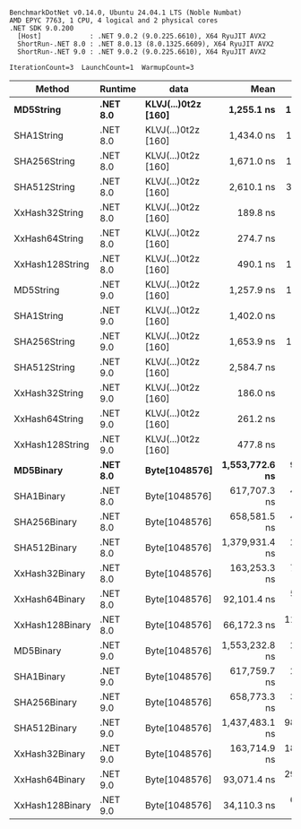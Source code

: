 ```

BenchmarkDotNet v0.14.0, Ubuntu 24.04.1 LTS (Noble Numbat)
AMD EPYC 7763, 1 CPU, 4 logical and 2 physical cores
.NET SDK 9.0.200
  [Host]            : .NET 9.0.2 (9.0.225.6610), X64 RyuJIT AVX2
  ShortRun-.NET 8.0 : .NET 8.0.13 (8.0.1325.6609), X64 RyuJIT AVX2
  ShortRun-.NET 9.0 : .NET 9.0.2 (9.0.225.6610), X64 RyuJIT AVX2

IterationCount=3  LaunchCount=1  WarmupCount=3  

```
| Method          | Runtime  | data                | Mean           | Error        | StdDev      | Min            | Max            | Gen0   | Allocated |
|---------------- |--------- |-------------------- |---------------:|-------------:|------------:|---------------:|---------------:|-------:|----------:|
| **MD5String**       | **.NET 8.0** | **KLVJ(...)0t2z [160]** |     **1,255.1 ns** |    **199.82 ns** |    **10.95 ns** |     **1,247.3 ns** |     **1,267.6 ns** | **0.0668** |    **1128 B** |
| SHA1String      | .NET 8.0 | KLVJ(...)0t2z [160] |     1,434.0 ns |    180.36 ns |     9.89 ns |     1,423.6 ns |     1,443.2 ns | 0.0839 |    1416 B |
| SHA256String    | .NET 8.0 | KLVJ(...)0t2z [160] |     1,671.0 ns |    121.66 ns |     6.67 ns |     1,664.5 ns |     1,677.8 ns | 0.1106 |    1856 B |
| SHA512String    | .NET 8.0 | KLVJ(...)0t2z [160] |     2,610.1 ns |    331.46 ns |    18.17 ns |     2,598.9 ns |     2,631.0 ns | 0.1907 |    3240 B |
| XxHash32String  | .NET 8.0 | KLVJ(...)0t2z [160] |       189.8 ns |     45.26 ns |     2.48 ns |       187.0 ns |       191.7 ns | 0.0348 |     584 B |
| XxHash64String  | .NET 8.0 | KLVJ(...)0t2z [160] |       274.7 ns |     21.26 ns |     1.17 ns |       273.5 ns |       275.8 ns | 0.0434 |     728 B |
| XxHash128String | .NET 8.0 | KLVJ(...)0t2z [160] |       490.1 ns |    145.49 ns |     7.97 ns |       482.3 ns |       498.2 ns | 0.0668 |    1128 B |
| MD5String       | .NET 9.0 | KLVJ(...)0t2z [160] |     1,257.9 ns |    152.42 ns |     8.35 ns |     1,250.3 ns |     1,266.9 ns | 0.0668 |    1128 B |
| SHA1String      | .NET 9.0 | KLVJ(...)0t2z [160] |     1,402.0 ns |     65.00 ns |     3.56 ns |     1,398.1 ns |     1,405.1 ns | 0.0839 |    1416 B |
| SHA256String    | .NET 9.0 | KLVJ(...)0t2z [160] |     1,653.9 ns |    117.19 ns |     6.42 ns |     1,646.5 ns |     1,657.8 ns | 0.1106 |    1856 B |
| SHA512String    | .NET 9.0 | KLVJ(...)0t2z [160] |     2,584.7 ns |     92.80 ns |     5.09 ns |     2,579.9 ns |     2,590.0 ns | 0.1907 |    3240 B |
| XxHash32String  | .NET 9.0 | KLVJ(...)0t2z [160] |       186.0 ns |     12.53 ns |     0.69 ns |       185.2 ns |       186.4 ns | 0.0348 |     584 B |
| XxHash64String  | .NET 9.0 | KLVJ(...)0t2z [160] |       261.2 ns |     37.07 ns |     2.03 ns |       259.5 ns |       263.4 ns | 0.0434 |     728 B |
| XxHash128String | .NET 9.0 | KLVJ(...)0t2z [160] |       477.8 ns |     36.71 ns |     2.01 ns |       476.4 ns |       480.1 ns | 0.0668 |    1128 B |
| **MD5Binary**       | **.NET 8.0** | **Byte[1048576]**       | **1,553,772.6 ns** |  **9,532.48 ns** |   **522.51 ns** | **1,553,346.1 ns** | **1,554,355.4 ns** |      **-** |      **41 B** |
| SHA1Binary      | .NET 8.0 | Byte[1048576]       |   617,707.3 ns |  4,564.82 ns |   250.21 ns |   617,524.3 ns |   617,992.4 ns |      - |      49 B |
| SHA256Binary    | .NET 8.0 | Byte[1048576]       |   658,581.5 ns |  4,690.35 ns |   257.09 ns |   658,291.0 ns |   658,779.6 ns |      - |      57 B |
| SHA512Binary    | .NET 8.0 | Byte[1048576]       | 1,379,931.4 ns |  2,194.02 ns |   120.26 ns | 1,379,796.3 ns | 1,380,027.0 ns |      - |      89 B |
| XxHash32Binary  | .NET 8.0 | Byte[1048576]       |   163,253.3 ns |  7,204.01 ns |   394.88 ns |   162,960.6 ns |   163,702.4 ns |      - |      32 B |
| XxHash64Binary  | .NET 8.0 | Byte[1048576]       |    92,101.4 ns |  5,836.85 ns |   319.94 ns |    91,909.9 ns |    92,470.8 ns |      - |      32 B |
| XxHash128Binary | .NET 8.0 | Byte[1048576]       |    66,172.3 ns | 11,232.95 ns |   615.72 ns |    65,495.3 ns |    66,698.7 ns |      - |      40 B |
| MD5Binary       | .NET 9.0 | Byte[1048576]       | 1,553,232.8 ns |  2,928.00 ns |   160.49 ns | 1,553,098.8 ns | 1,553,410.7 ns |      - |      41 B |
| SHA1Binary      | .NET 9.0 | Byte[1048576]       |   617,759.7 ns |  2,187.96 ns |   119.93 ns |   617,682.7 ns |   617,897.9 ns |      - |      49 B |
| SHA256Binary    | .NET 9.0 | Byte[1048576]       |   658,773.3 ns |  3,385.44 ns |   185.57 ns |   658,608.8 ns |   658,974.5 ns |      - |      57 B |
| SHA512Binary    | .NET 9.0 | Byte[1048576]       | 1,437,483.1 ns | 98,908.49 ns | 5,421.51 ns | 1,431,263.9 ns | 1,441,212.3 ns |      - |      89 B |
| XxHash32Binary  | .NET 9.0 | Byte[1048576]       |   163,714.9 ns | 18,646.28 ns | 1,022.07 ns |   163,112.0 ns |   164,895.0 ns |      - |      32 B |
| XxHash64Binary  | .NET 9.0 | Byte[1048576]       |    93,071.4 ns | 29,871.77 ns | 1,637.37 ns |    91,954.5 ns |    94,951.0 ns |      - |      32 B |
| XxHash128Binary | .NET 9.0 | Byte[1048576]       |    34,110.3 ns |  6,905.37 ns |   378.51 ns |    33,688.7 ns |    34,421.0 ns |      - |      40 B |
